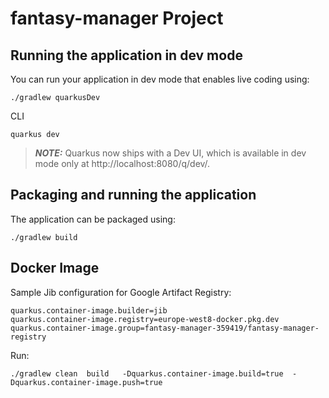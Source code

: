 # fantasy-manager Project

## Running the application in dev mode

You can run your application in dev mode that enables live coding using:
```shell script
./gradlew quarkusDev
```
CLI

```shell script
quarkus dev
```

> **_NOTE:_**  Quarkus now ships with a Dev UI, which is available in dev mode only at http://localhost:8080/q/dev/.

## Packaging and running the application

The application can be packaged using:
```shell script
./gradlew build
```

## Docker Image

Sample Jib configuration for Google Artifact Registry:

```shell script
quarkus.container-image.builder=jib
quarkus.container-image.registry=europe-west8-docker.pkg.dev
quarkus.container-image.group=fantasy-manager-359419/fantasy-manager-registry
```
Run:
```shell script
./gradlew clean  build   -Dquarkus.container-image.build=true  -Dquarkus.container-image.push=true
```

